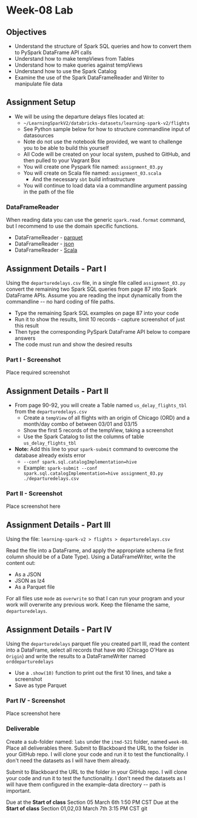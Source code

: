 # Week-08 Lab

## Objectives

- Understand the structure of Spark SQL queries and how to convert them to PySpark DataFrame API calls
- Understand how to make tempViews from Tables
- Understand how to make queries against tempViews
- Understand how to use the Spark Catalog
- Examine the use of the Spark DataFrameReader and Writer to manipulate file data

## Assignment Setup

- We will be using the departure delays files located at:
  - `~/LearningSparkV2/databricks-datasets/learning-spark-v2/flights`
  - See Python sample below for how to structure commandline input of datasources
  - Note do not use the notebook file provided, we want to challenge you to be able to build this yourself
  - All Code will be created on your local system, pushed to GitHub, and then pulled to your Vagrant Box
  - You will create one Pyspark file named: `assignment_03.py`
  - You will create on Scala file named: `assignment_03.scala`
    - And the necessary `sbt` build infrastructure
  - You will continue to load data via a commandline argument passing in the path of the file

### DataFrameReader

When reading data you can use the generic `spark.read.format` command, but I recommend to use the domain specific functions.

* DataFrameReader - [parquet](https://spark.apache.org/docs/3.2.0/api/python/reference/api/pyspark.sql.DataFrameReader.parquet.html "webpage for pyspark api parquet")
* DataFrameReader - [json](https://spark.apache.org/docs/3.2.0/api/python/reference/api/pyspark.sql.DataFrameReader.json.html "webpage for pyspark api json")
* DataFrameReader - [Scala](https://spark.apache.org/docs/3.2.0/api/scala/org/apache/spark/sql/DataFrameReader.html "webpage for Spark Scala API")

## Assignment Details - Part I

Using the `departuredelays.csv` file, in a single file called `assignment_03.py` convert the remaining two Spark SQL queries from page 87 into Spark DataFrame APIs. Assume you are reading the input dynamically from the commandline -- no hard coding of file paths.

- Type the remaining Spark SQL examples on page 87 into your code
- Run it to show the results, limit 10 records - capture screenshot of just this result
- Then type the corresponding PySpark DataFrame API below to compare answers
- The code must run and show the desired results

### Part I - Screenshot

Place required screenshot

## Assignment Details - Part II

- From page 90-92, you will create a Table named `us_delay_flights_tbl` from the `departuredelays.csv`
  - Create a `tempView` of all flights with an origin of Chicago (ORD) and a month/day combo of between 03/01 and 03/15
  - Show the first 5 records of the tempView, taking a screenshot
  - Use the Spark Catalog to list the columns of table `us_delay_flights_tbl`
- **Note:** Add this line to your `spark-submit` command to overcome the database already exists error
  - `--conf spark.sql.catalogImplementation=hive`
  - Example: `spark-submit --conf spark.sql.catalogImplementation=hive assignment_03.py ./departuredelays.csv`

### Part II - Screenshot

Place screenshot here

## Assignment Details - Part III

Using the file: `learning-spark-v2 > flights > departuredelays.csv`

Read the file into a DataFrame, and apply the appropriate schema (ie first column should be of a Date Type). Using a DataFrameWriter, write the content out:

* As a JSON 
* JSON as lz4
* As a Parquet file

For all files use `mode` as `overwrite` so that I can run your program and your work will overwrite any previous work. Keep the filename the same, `departuredelays`.

## Assignment Details - Part IV

Using the `departuredelays` parquet file you created part III, read the content into a DataFrame, select all records that have `ORD` (Chicago O'Hare as `Origin`) and write the results to a DataFrameWriter named `orddeparturedelays`

* Use a `.show(10)` function to print out the first 10 lines, and take a screenshot
* Save as type Parquet 

### Part IV - Screenshot

Place screenshot here

### Deliverable

Create a sub-folder named: `labs` under the `itmd-521` folder, named `week-08`. Place all deliverables there.
Submit to Blackboard the URL to the folder in your GitHub repo.  I will clone your code and run it to test the functionality. I don't need the datasets as I will have them already.

Submit to Blackboard the URL to the folder in your GitHub repo.  I will clone your code and run it to test the functionality. I don't need the datasets as I will have them configured in the example-data directory -- path is important.

Due at the **Start of class** Section 05 March 6th 1:50 PM CST
Due at the **Start of class** Section 01,02,03 March 7th 3:15 PM CST
git 